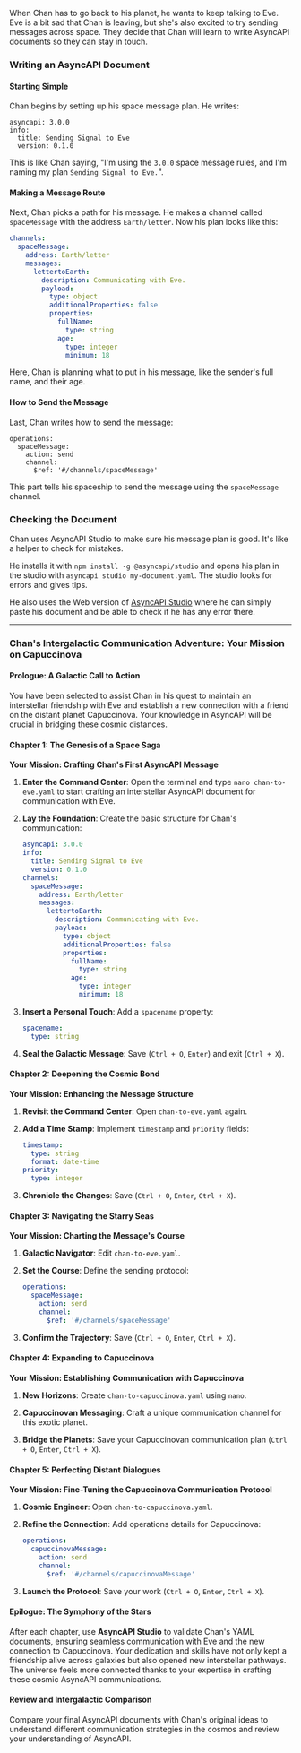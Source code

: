 When Chan has to go back to his planet, he wants to keep talking to Eve. Eve is a bit sad that Chan is leaving, but she's also excited to try sending messages across space. They decide that Chan will learn to write AsyncAPI documents so they can stay in touch.

### Writing an AsyncAPI Document

#### Starting Simple

Chan begins by setting up his space message plan. He writes:

```
asyncapi: 3.0.0
info:
  title: Sending Signal to Eve
  version: 0.1.0
```

This is like Chan saying, "I'm using the `3.0.0` space message rules, and I'm naming my plan `Sending Signal to Eve.`".

#### Making a Message Route

Next, Chan picks a path for his message. He makes a channel called `spaceMessage` with the address `Earth/letter`. Now his plan looks like this:

```yaml
channels:
  spaceMessage:
    address: Earth/letter
    messages:
      lettertoEarth:
        description: Communicating with Eve.
        payload:
          type: object
          additionalProperties: false
          properties:
            fullName:
              type: string
            age:
              type: integer
              minimum: 18
```

Here, Chan is planning what to put in his message, like the sender's full name, and their age.

#### How to Send the Message

Last, Chan writes how to send the message:

```
operations: 
  spaceMessage:
    action: send
    channel: 
      $ref: '#/channels/spaceMessage'
```

This part tells his spaceship to send the message using the `spaceMessage` channel.

### Checking the Document

Chan uses AsyncAPI Studio to make sure his message plan is good. It's like a helper to check for mistakes.

He installs it with `npm install -g @asyncapi/studio` and opens his plan in the studio with `asyncapi studio my-document.yaml`. The studio looks for errors and gives tips.

He also uses the Web version of [AsyncAPI Studio](https://studio.asyncapi.com/) where he can simply paste his document and be able to check if he has any error there.

---

### Chan's Intergalactic Communication Adventure: Your Mission on Capuccinova

#### Prologue: A Galactic Call to Action

You have been selected to assist Chan in his quest to maintain an interstellar friendship with Eve and establish a new connection with a friend on the distant planet Capuccinova. Your knowledge in AsyncAPI will be crucial in bridging these cosmic distances.

#### Chapter 1: The Genesis of a Space Saga

**Your Mission: Crafting Chan's First AsyncAPI Message**

1. **Enter the Command Center**: Open the terminal and type `nano chan-to-eve.yaml` to start crafting an interstellar AsyncAPI document for communication with Eve.

2. **Lay the Foundation**: Create the basic structure for Chan's communication:

   ```yaml
   asyncapi: 3.0.0
   info:
     title: Sending Signal to Eve
     version: 0.1.0
   channels:
     spaceMessage:
       address: Earth/letter
       messages:
         lettertoEarth:
           description: Communicating with Eve.
           payload:
             type: object
             additionalProperties: false
             properties:
               fullName:
                 type: string
               age:
                 type: integer
                 minimum: 18
   ```

3. **Insert a Personal Touch**: Add a `spacename` property:

   ```yaml
   spacename:
     type: string
   ```

4. **Seal the Galactic Message**: Save (`Ctrl + O`, `Enter`) and exit (`Ctrl + X`).

#### Chapter 2: Deepening the Cosmic Bond

**Your Mission: Enhancing the Message Structure**

1. **Revisit the Command Center**: Open `chan-to-eve.yaml` again.

2. **Add a Time Stamp**: Implement `timestamp` and `priority` fields:

   ```yaml
   timestamp:
     type: string
     format: date-time
   priority:
     type: integer
   ```

3. **Chronicle the Changes**: Save (`Ctrl + O`, `Enter`, `Ctrl + X`).

#### Chapter 3: Navigating the Starry Seas

**Your Mission: Charting the Message's Course**

1. **Galactic Navigator**: Edit `chan-to-eve.yaml`.

2. **Set the Course**: Define the sending protocol:

   ```yaml
   operations: 
     spaceMessage:
       action: send
       channel: 
         $ref: '#/channels/spaceMessage'
   ```

3. **Confirm the Trajectory**: Save (`Ctrl + O`, `Enter`, `Ctrl + X`).

#### Chapter 4: Expanding to Capuccinova

**Your Mission: Establishing Communication with Capuccinova**

1. **New Horizons**: Create `chan-to-capuccinova.yaml` using `nano`.

2. **Capuccinovan Messaging**: Craft a unique communication channel for this exotic planet.

3. **Bridge the Planets**: Save your Capuccinovan communication plan (`Ctrl + O`, `Enter`, `Ctrl + X`).

#### Chapter 5: Perfecting Distant Dialogues

**Your Mission: Fine-Tuning the Capuccinova Communication Protocol**

1. **Cosmic Engineer**: Open `chan-to-capuccinova.yaml`.

2. **Refine the Connection**: Add operations details for Capuccinova:

   ```yaml
   operations:
     capuccinovaMessage:
       action: send
       channel:
         $ref: '#/channels/capuccinovaMessage'
   ```

3. **Launch the Protocol**: Save your work (`Ctrl + O`, `Enter`, `Ctrl + X`).

#### Epilogue: The Symphony of the Stars

After each chapter, use **AsyncAPI Studio** to validate Chan's YAML documents, ensuring seamless communication with Eve and the new connection to Capuccinova. Your dedication and skills have not only kept a friendship alive across galaxies but also opened new interstellar pathways. The universe feels more connected thanks to your expertise in crafting these cosmic AsyncAPI communications.

#### Review and Intergalactic Comparison

Compare your final AsyncAPI documents with Chan's original ideas to understand different communication strategies in the cosmos and review your understanding of AsyncAPI.